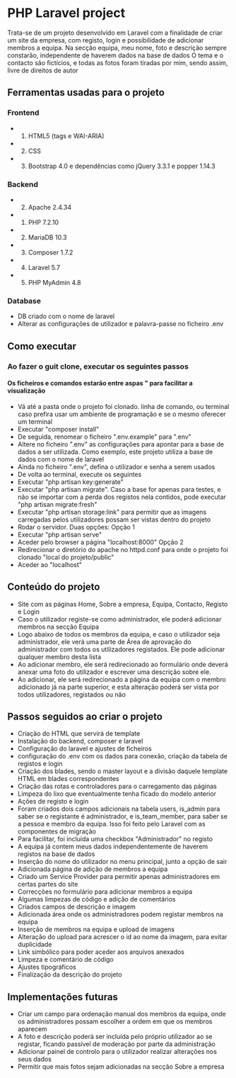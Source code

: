 # PHP Laravel project

Trata-se de um projeto desenvolvido em Laravel com a finalidade de criar um site da empresa, com registo, login e possibilidade de adicionar membros a equipa.
Na secção equipa, meu nome, foto e descrição sempre constarão, independente de haverem dados na base de dados
O tema e o contacto são fictícios, e todas as fotos foram tiradas por mim, sendo assim, livre de direitos de autor

## Ferramentas usadas para o projeto

### Frontend
* 1. HTML5 (tags e WAI-ARIA)
* 2. CSS
* 3. Bootstrap 4.0 e dependências como jQuery 3.3.1 e popper 1.14.3

### Backend
* 2. Apache 2.4.34
* 1. PHP 7.2.10
* 2. MariaDB 10.3
* 3. Composer 1.7.2
* 4. Laravel 5.7
* 5. PHP MyAdmin 4.8

### Database
* DB criado com o nome de laravel
* Alterar as configurações de utilizador e palavra-passe no ficheiro .env

## Como executar

### Ao fazer o guit clone, executar os seguintes passos
#### Os ficheiros e comandos estarão entre aspas " para facilitar a visualização
* Vá até a pasta onde o projeto foi clonado. linha de comando, ou terminal caso prefira usar um ambiente de programação e se o mesmo oferecer um terminal
* Executar "composer install"
* De seguida, renomear o ficheiro ".env.example" para ".env"
* Altere no ficheiro ".env" as configurações para apontar para a base de dados a ser utilizada. Como exemplo, este projeto utiliza a base de dados com o nome de laravel
* Ainda no ficheiro ".env", defina o utilizador e senha a serem usados
* De volta ao terminal, execute os seguintes
* Executar "php artisan key:generate"
* Executar "php artisan migrate". Caso a base for apenas para testes, e não se importar com a perda dos registos nela contidos, pode executar "php artisan migrate:fresh"
* Executar "php artisan storage:link" para permitir que as imagens carregadas pelos utilizadores possam ser vistas dentro do projeto
* Rodar o servidor. Duas opções:
Opção 1
* Executar "php artisan serve"
* Aceder pelo browser a página "localhost:8000"
Opção 2
* Redirecionar o diretório do apache no httpd.conf para onde o projeto foi clonado "local do projeto/public"
* Aceder ao "localhost"

## Conteúdo do projeto

* Site com as páginas Home, Sobre a empresa, Equipa, Contacto, Registo e Login
* Caso o utilizador registe-se como administrador, ele poderá adicionar membros na secção Equipa
* Logo abaixo de todos os membros da equipa, e caso o utilizador seja administrador, ele verá uma parte de Área de aprovação do administrador com todos os utilizadores registados. Ele pode adicionar qualquer membro desta lista
* Ao adicionar membro, ele será redirecionado ao formulário onde deverá anexar uma foto do utilizador e escrever uma descrição sobre ele.
* Ao adicionar, ele será redirecionado a página da equipa com o membro adicionado já na parte superior, e esta alteração poderá ser vista por todos utilizadores, registados ou não

## Passos seguidos ao criar o projeto
* Criação do HTML que servirá de template
* Instalação do backend, composer e laravel
* Configuração do laravel e ajustes de ficheiros
* configuração do .env com os dados para conexão, criação da tabela de registos e login
* Criação dos blades, sendo o master layout e a divisão daquele template HTML em blades correspondentes
* Criação das rotas e controladores para o carregamento das páginas
* Limpeza do lixo que eventualmente tenha ficado do modelo anterior
* Ações de registo e login
* Foram criados dois campos adicionais na tabela users, is_admin para saber se o registante é administrador, e is_team_member, para saber se a pessoa e membro da equipa. Isso foi feito pelo Laravel com as componentes de migração
* Para facilitar, foi incluída uma checkbox "Administrador" no registo
* A equipa já contem meus dados independentemente de haverem registos na base de dados
* Inserção do nome do utilizador no menu principal, junto a opção de sair
* Adicionada página de adição de membros a equipa
* Criado um Service Provider para permitir apenas administradores em certas partes do site
* Correcções no formulário para adicionar membros a equipa
* Algumas limpezas de código e adição de comentários
* Criados campos de descrição e imagem
* Adicionada área onde os administradores podem registar membros na equipa
* Inserção de membros na equipa e upload de imagens
* Alteração do upload para acrescer o id ao nome da imagem, para evitar duplicidade
* Link simbólico para poder aceder aos arquivos anexados
* Limpeza e comentário de código
* Ajustes tipográficos
* Finalização da descrição do projeto

## Implementações futuras
* Criar um campo para ordenação manual dos membros da equipa, onde os administradores possam escolher a ordem em que os membros aparecem
* A foto e descrição poderá ser incluída pelo próprio utilizador ao se registar, ficando passível de moderação por parte da administração
* Adicionar painel de controlo para o utilizador realizar alterações nos seus dados
* Permitir que mais fotos sejam adicionadas na secção Sobre a empresa
